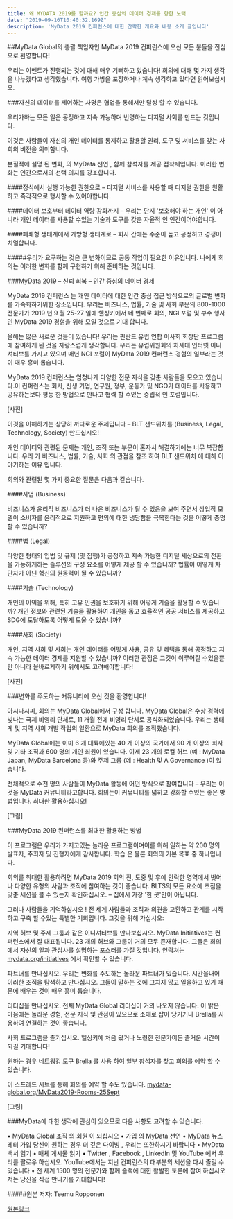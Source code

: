 ```yaml
---
title: 왜 MYDATA 2019를 할까요? 인간 중심의 데이터 경제를 향한 노력
date: "2019-09-16T10:40:32.169Z"
description: 'MyData 2019 컨퍼런스에 대한 간략한 개요와 내용 소개 글입니다'
---
```


##MyData Global의 총괄 책임자인 MyData 2019 컨퍼런스에 오신 모든 분들을 진심으로 환영합니다! 

우리는 이벤트가 진행되는 것에 대해 매우 기뻐하고 있습니다! 회의에 대해 몇 가지 생각을 나누겠다고 생각했습니다. 여행 가방을 포장하거나 계속 생각하고 있다면 읽어보십시오.

###자신의 데이터를 제어하는 사명은 협업을 통해서만 달성 할 수 있습니다.

우리가하는 모든 일은 공정하고 지속 가능하며 번영하는 디지털 사회를 만드는 것입니다.

이것은 사람들이 자신의 개인 데이터를 통제하고 활용할 권리, 도구 및 서비스를 갖는 사회의 비전을 의미합니다. 

본질적에 설명 된 변화, 의 MyData 선언 , 함께 참석자를 제공 접착제입니다. 이러한 변화는 인간으로서의 선택 의지를 강조합니다.

####정식에서 실행 가능한 권한으로 – 디지털 서비스를 사용할 때 디지털 권한을 원활하고 즉각적으로 행사할 수 있어야합니다.

####데이터 보호부터 데이터 역량 강화까지 – 우리는 단지 '보호해야 하는 개인' 이 아니라 개인 데이터를 사용할 수있는 기술과 도구를 갖춘 자율적 인 인간이어야합니다. 

####폐쇄형 생태계에서 개방형 생태계로 – 회사 간에는 수준이 높고 공정하고 경쟁이 치열합니다.

#####우리가 요구하는 것은 큰 변화이므로 공동 작업이 필요한 이유입니다. 나에게 회의는 이러한 변화를 함께 구현하기 위해 준비하는 것입니다.
 
###MyData 2019 – 신뢰 회복 – 인간 중심의 데이터 경제

MyData 2019 컨퍼런스 는 개인 데이터에 대한 인간 중심 접근 방식으로의 글로벌 변화를 가속화하기위한 장소입니다. 우리는 비즈니스, 법률, 기술 및 사회 부문의 800-1000 전문가가 2019 년 9 월 25-27 일에 헬싱키에서 네 번째로 회의, NGI 포럼 및 부수 행사 인 MyData 2019 경험을 위해 모일 것으로 기대 합니다. 

올해는 많은 새로운 것들이 있습니다! 우리는 핀란드 유럽 연합 이사회 회장단 프로그램에 참여하게 된 것을 자랑스럽게 생각합니다. 우리는 유럽위원회의 차세대 인터넷 이니셔티브를 가지고 있으며 매년 NGI 포럼이 MyData 2019 컨퍼런스 경험의 일부라는 것이 매우 흥미 롭습니다. 

MyData 2019 컨퍼런스는 엄청나게 다양한 전문 지식을 갖춘 사람들을 모으고 있습니다.이 컨퍼런스는 회사, 신생 기업, 연구원, 정부, 운동가 및 NGO가 데이터를 사용하고 공유하는보다 평등 한 방법으로 만나고 협력 할 수있는 중립적 인 포럼입니다. 

[사진]

이것을 이해하기는 상당히 까다로운 주제입니다 – BLT 샌드위치를 (Business, Legal, Technology, Society) 만드십시오!

개인 데이터와 관련된 문제는 개인, 조직 또는 부문이 혼자서 해결하기에는 너무 복잡합니다. 우리 가 비즈니스, 법률, 기술, 사회 의 관점을 참조 하여 BLT 샌드위치 에 대해 이야기하는 이유 입니다. 

회의와 관련된 몇 가지 중요한 질문은 다음과 같습니다.

####사업 (Business)

비즈니스가 윤리적 비즈니스가 더 나은 비즈니스가 될 수 있음을 보여 주면서 상업적 모델이 소비자를 윤리적으로 지원하고 편의에 대한 냉담함을 극복한다는 것을 어떻게 증명할 수 있습니까? 

####법 (Legal)

다양한 형태의 입법 및 규제 (및 집행)가 공정하고 지속 가능한 디지털 세상으로의 전환을 가능하게하는 솔루션의 구성 요소를 어떻게 제공 할 수 있습니까? 법률이 어떻게 차단자가 아닌 혁신의 원동력이 될 수 있습니까?

####기술 (Technology)

개인의 이익을 위해, 특히 고유 인권을 보호하기 위해 어떻게 기술을 활용할 수 있습니까? 개인 정보와 관련된 기술을 활용하여 개인을 돕고 효율적인 공공 서비스를 제공하고 SDG에 도달하도록 어떻게 도울 수 있습니까?

####사회 (Society)

개인, 지역 사회 및 사회는 개인 데이터를 어떻게 사용, 공유 및 혜택을 통해 공정하고 지속 가능한 데이터 경제를 지원할 수 있습니까?
이러한 관점은 그것이 이루어질 수있을뿐만 아니라 올바르게하기 위해서도 고려해야합니다!
 
[사진]

###변화를 주도하는 커뮤니티에 오신 것을 환영합니다! 

아시다시피, 회의는 MyData Global에서 구성 합니다. MyData Global은 수상 경력에 빛나는 국제 비영리 단체로, 11 개월 전에 비영리 단체로 공식화되었습니다. 우리는 생태계 및 지역 사회 개발 작업의 일환으로 MyData 회의를 조직했습니다.

MyData Global에는 이미 6 개 대륙에있는 40 개 이상의 국가에서 90 개 이상의 회사 및 기타 조직과 600 명의 개인 회원이 있습니다. 이제 23 개의 로컬 허브 (예 : MyData Japan, MyData Barcelona 등)와 주제 그룹 (예 : Health 및 A Governance )이 있습니다.

전체적으로 수천 명의 사람들이 MyData 활동에 어떤 방식으로 참여합니다 – 우리는 이것을 MyData 커뮤니티라고합니다. 회의는이 커뮤니티를 넓히고 강화할 수있는 좋은 방법입니다. 최대한 활용하십시오!
 
[그림]

###MyData 2019 컨퍼런스를 최대한 활용하는 방법

이 프로그램은 우리가 가지고있는 놀라운 프로그램이며이를 위해 일하는 약 200 명의 발표자, 주최자 및 진행자에게 감사합니다. 학습 은 물론 회의의 기본 목표 중 하나입니다.

회의를 최대한 활용하려면 MyData 2019 회의 전, 도중 및 후에 안락한 영역에서 벗어나 다양한 유형의 사람과 조직에 참여하는 것이 좋습니다. BLTS의 모든 요소에 초점을 맞춘 세션을 볼 수 있는지 확인하십시오. – 집에서 가장 '한 곳'만이 아닙니다.

그러나 사람들을 기억하십시오 ! 전 세계 사람들과 조직과 의견을 교환하고 관계를 시작하고 구축 할 수있는 특별한 기회입니다. 그것을 위해 가십시오:

지역 허브 및 주제 그룹과 같은 이니셔티브를 만나보십시오. MyData Initiatives는 컨퍼런스에서 잘 대표됩니다. 23 개의 허브와 그룹이 거의 모두 존재합니다. 그들은 회의에서 자신의 일과 관심사를 설명하는 포스터를 가질 것입니다. 연락처는[mydata.org/initiatives](mydata.org/initiatives) 에서 확인할 수 있습니다.

파트너를 만나십시오. 우리는 변화를 주도하는 놀라운 파트너가 있습니다. 시간을내어 이러한 조직을 탐색하고 만나십시오. 그들이 말하는 것에 그치지 않고 일을하고 있기 때문에 배우는 것이 매우 흥미 롭습니다.

리더십을 만나십시오. 전체 MyData Global 리더십이 거의 나오지 않습니다. 이 밝은 마음에는 놀라운 경험, 전문 지식 및 관점이 있으므로 소매로 잡아 당기거나 Brella를 사용하여 연결하는 것이 좋습니다.

사회 프로그램을 즐기십시오. 헬싱키에 처음 왔거나 노련한 전문가이든 즐거운 시간이 되길 기대합니다!

원하는 경우 네트워킹 도구 Brella 를 사용 하여 일부 참석자를 찾고 회의를 예약 할 수 있습니다. 

이 스프레드 시트를 통해 회의를 예약 할 수도 있습니다. [mydata-global.org/MyData2019-Rooms-25Sept](mydata-global.org/MyData2019-Rooms-25Sept)
 
[그림]

###MyData에 대한 생각에 관심이 있으므로 다음 사항도 고려할 수 있습니다.

•	MyData Global 조직 의 회원 이 되십시오
•	가입 의 MyData 선언
•	MyData 뉴스 레터 가입
당신이 원하는 경우 더 깊은 다이빙 , 우리는 또한하시기 바랍니다 
•	MyData 백서 읽기
•	매체 게시물 읽기
•	Twitter , Facebook , LinkedIn 및 YouTube 에서 우리를 팔로우 하십시오. YouTube에서는 지난 컨퍼런스의 대부분의 세션을 다시 즐길 수 있습니다
•	전 세계 1500 명의 전문가와 함께 슬랙에 대한 활발한 토론에 참여 하십시오
저는 당신을 직접 만나기를 기대합니다!



#####원본 저자: Teemu Ropponen

[원본링크](https://mydata.org/2019/09/16/why-mydata-2019-lets-work-together-towards-a-human-centered-data-economy/)